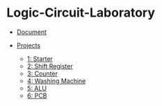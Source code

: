 # Logic-Circuit-Laboratory

- [Document]()

- [Projects]()
    - [1: Starter]()
    - [2: Shift Register]()
    - [3: Counter]()
    - [4: Washing Machine]()
    - [5: ALU]()
    - [6: PCB]()